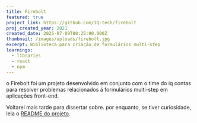 ```yaml
---
title: Firebolt
featured: true
project_link: https://github.com/IQ-tech/firebolt
proj_created_year: 2021
created_date: 2025-07-09T00:25:00.000Z
thumbnail: /images/uploads/firebolt.jpg
excerpt: Biblioteca para criação de formulários multi-step
learnings:
  - libraries
  - react
  - npm
---
```

o Firebolt foi um projeto desenvolvido em conjunto com o time do iq contas para resolver problemas relacionados á formulários multi-step em aplicações front-end.



Voltarei mais tarde para dissertar sobre. por enquanto, se tiver curiosidade, leia o [README do projeto](https://github.com/IQ-tech/firebolt?tab=readme-ov-file).
